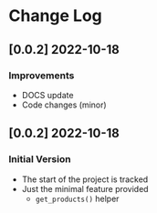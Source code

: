 # Change Log

## [0.0.2] 2022-10-18
### Improvements

- DOCS update
- Code changes (minor)

## [0.0.2] 2022-10-18
### Initial Version

- The start of the project is tracked
- Just the minimal feature provided
  - `get_products()` helper

